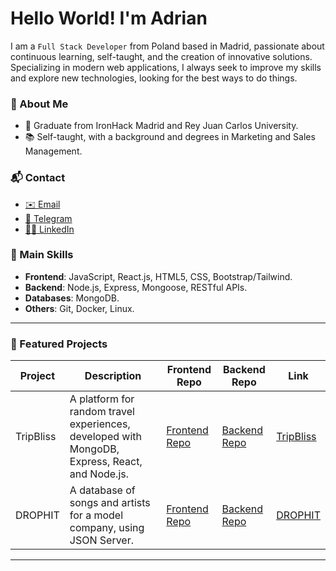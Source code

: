 # Hello World! I'm Adrian

I am a `Full Stack Developer` from Poland based in Madrid, passionate about continuous learning, self-taught, and the creation of innovative solutions. Specializing in modern web applications, I always seek to improve my skills and explore new technologies, looking for the best ways to do things.

### 🌱 About Me

- 🏫 Graduate from IronHack Madrid and Rey Juan Carlos University.
- 📚 Self-taught, with a background and degrees in Marketing and Sales Management.

### 📬 Contact

- [✉️ Email](mailto:dev.sobota@gmail.com)
- [📲 Telegram](https://t.me/Sobota)
- [👨‍💻 LinkedIn](https://www.linkedin.com/in/adriansobota)

### 🚀 Main Skills

- **Frontend**: JavaScript, React.js, HTML5, CSS, Bootstrap/Tailwind.
- **Backend**: Node.js, Express, Mongoose, RESTful APIs.
- **Databases**: MongoDB.
- **Others**: Git, Docker, Linux.

---

### 💼 Featured Projects

| Project   | Description                                                                                                                                      | Frontend Repo                                                                                                     | Backend Repo                                                                                                      | Link                        |
|------------|--------------------------------------------------------------------------------------------------------------------------------------------------|-------------------------------------------------------------------------------------------------------------------|-------------------------------------------------------------------------------------------------------------------|-------------------------------|
| TripBliss  | A platform for random travel experiences, developed with MongoDB, Express, React, and Node.js.                                                            | [Frontend Repo](https://github.com/CristinaColomoiets/random-experience-client)                                    | [Backend Repo](https://github.com/CristinaColomoiets/random-experience-server)                                    | [TripBliss](https://trip-bliss.netlify.app/) |
| DROPHIT    | A database of songs and artists for a model company, using JSON Server.                                                          | [Frontend Repo](https://github.com/ernohilarion/Project-Client)                                                   | [Backend Repo](https://github.com/ernohilarion/Project-Server)                                                    | [DROPHIT](https://drop-hit.netlify.app/)      |

---
